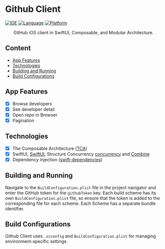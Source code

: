 # Github Client

[![IDE](https://img.shields.io/badge/Xcode-16.0-blue.svg)](https://developer.apple.com/xcode/)
[![Language](https://img.shields.io/badge/swift-5.9-orange.svg)](https://swift.org)
[![Platform](https://img.shields.io/badge/iOS-16-green.svg)](https://developer.apple.com/ios/)

<p align="center">
  GitHub iOS client in SwiftUI, Composable, and Modular Architecture.
</p>

## Content
- [App Features](#app-features)
- [Technologies](#technologies)
- [Building and Running](#building-and-running)
- [Build Configurations](#build-configurations)

## App Features
- [x] Browse developers
- [x] See developer detail
- [x] Open repo in Browser
- [x] Pagination 

## Technologies
- [x] The Composable Architecture ([TCA](https://github.com/pointfreeco/swift-composable-architecture))
- [x] SwiftUI, [SwiftUI](https://developer.apple.com/xcode/swiftui/), Structure Concurrency [concurrency](https://developer.apple.com/documentation/swift/concurrency/) and [Combine](https://developer.apple.com/documentation/combine)
- [x] Dependency injection ([swift-dependencies](https://github.com/pointfreeco/swift-dependencies))

## Building and Running
Navigate to the `BuildConfiguration.plist` file in the project navigator and enter the GitHub token for the `githubToken` key. Each build scheme has its own `BuildConfiguration.plist` file, so ensure that the token is added to the corresponding file for each scheme. Each Scheme has a separate bundle identifier.


## Build Configurations
Github Client uses `.xcconfig` and `BuildConfiguration.plist` for managing environment-specific settings.
